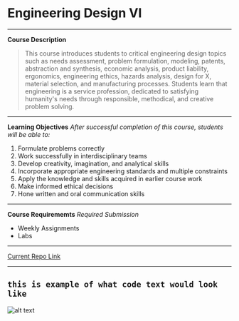 # Engineering Design VI
---
**Course Description**
> This course introduces students to critical engineering design topics such as needs assessment, problem formulation,
> modeling, patents, abstraction and synthesis, economic analysis, product liability, ergonomics, engineering ethics,
> hazards analysis, design for X, material selection, and manufacturing processes. Students learn that engineering is
> a service profession, dedicated to satisfying humanity's needs through responsible, methodical, and creative problem solving.
---
**Learning Objectives**
*After successful completion of this course, students will be able to:*

1. Formulate problems correctly
2. Work successfully in interdisciplinary teams
3. Develop creativity, imagination, and analytical skills
4. Incorporate appropriate engineering standards and multiple constraints
5. Apply the knowledge and skills acquired in earlier course work
6. Make informed ethical decisions
7. Hone written and oral communication skills
---
**Course Requirememts**
*Required Submission*

- Weekly Assignments
- Labs
---
[Current Repo Link](https://github.com/bnguyen1972/CPE-322-Engineering-Design-VI)

---

`this is example of what code text would look like`
---
![alt text](1.jpg)

